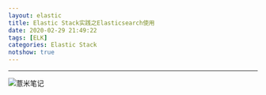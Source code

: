 ```yaml
---
layout: elastic
title: Elastic Stack实践之Elasticsearch使用
date: 2020-02-29 21:49:22
tags: [ELK]
categories: Elastic Stack
notshow: true
---
```



---
![薏米笔记](https://eelve.com/upload/2019/8/eblog-b269767ff45b4e01a1c380e38898c1c0.png)
